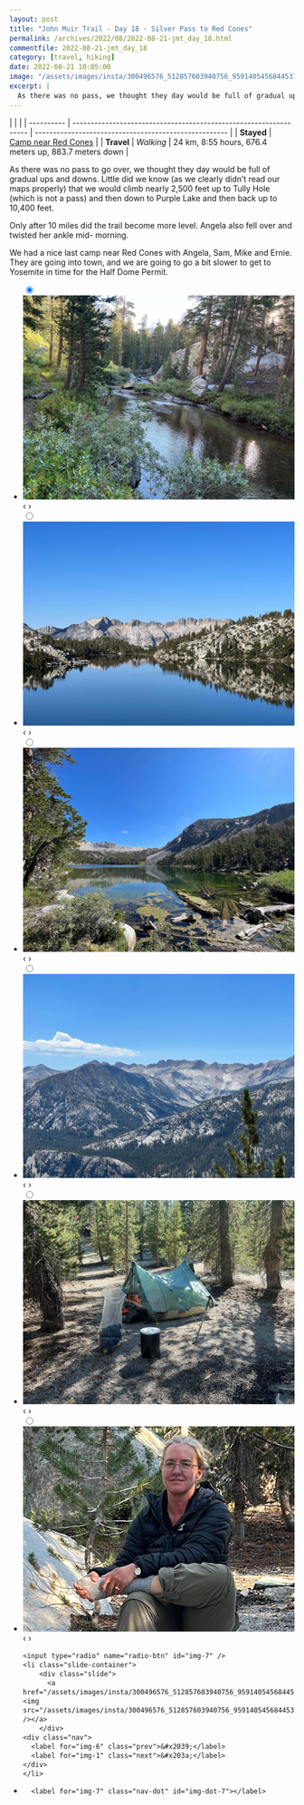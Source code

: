 ```yaml
---
layout: post
title: "John Muir Trail - Day 18 - Silver Pass to Red Cones"
permalink: /archives/2022/08/2022-08-21-jmt_day_18.html
commentfile: 2022-08-21-jmt_day_18
category: [travel, hiking]
date: 2022-08-21 10:05:00
image: "/assets/images/insta/300496576_512857603940756_959140545684453144_n_17945972384054470.jpg"
excerpt: |
  As there was no pass, we thought they day would be full of gradual ups and downs.
---
```


|            |                                                                   |
| ---------- | ----------------------------------------------------------------- | ----------------------------------------------------- |
| **Stayed** | [ Camp near Red Cones](https://maps.app.goo.gl/aVKt6CfYfjv7WpcP9) |
| **Travel** | _Walking_                                                         | 24 km, 8:55 hours, 676.4 meters up, 883.7 meters down |

As there was no pass to go over, we thought they day would be full of gradual ups and downs. Little did we know (as we clearly didn’t read our maps properly) that we would climb nearly 2,500 feet up to Tully Hole (which is not a pass) and then down to Purple Lake and then back up to 10,400 feet.

Only after 10 miles did the trail become more level. Angela also fell over and twisted her ankle mid- morning.

We had a nice last camp near Red Cones with Angela, Sam, Mike and Ernie. They are going into town, and we are going to go a bit slower to get to Yosemite in time for the Half Dome Permit.

<ul class="slides">
    <input type="radio" name="radio-btn" id="img-1" checked="checked" />
    <li class="slide-container">
        <div class="slide">
          <a href="/assets/images/insta/300498291_768377867714102_7819070355433006463_n_17929741526451141.jpg"><img src="/assets/images/insta/300498291_768377867714102_7819070355433006463_n_17929741526451141.jpg" /></a>
        </div>
    <div class="nav">
      <label for="img-7" class="prev">&#x2039;</label>
      <label for="img-2" class="next">&#x203a;</label>
    </div>
    </li>
        <input type="radio" name="radio-btn" id="img-2"  />
    <li class="slide-container">
        <div class="slide">
          <a href="/assets/images/insta/300780640_2332463843568838_6846255344108904552_n_18188374861168342.jpg"><img src="/assets/images/insta/300780640_2332463843568838_6846255344108904552_n_18188374861168342.jpg" /></a>
        </div>
    <div class="nav">
      <label for="img-1" class="prev">&#x2039;</label>
      <label for="img-3" class="next">&#x203a;</label>
    </div>
    </li>
        <input type="radio" name="radio-btn" id="img-3"  />
    <li class="slide-container">
        <div class="slide">
          <a href="/assets/images/insta/300460744_1062105671342222_2599286742481017540_n_17935264229221496.jpg"><img src="/assets/images/insta/300460744_1062105671342222_2599286742481017540_n_17935264229221496.jpg" /></a>
        </div>
    <div class="nav">
      <label for="img-2" class="prev">&#x2039;</label>
      <label for="img-4" class="next">&#x203a;</label>
    </div>
    </li>
        <input type="radio" name="radio-btn" id="img-4"  />
    <li class="slide-container">
        <div class="slide">
          <a href="/assets/images/insta/300774888_424085729785478_8745184265102734142_n_17917711298492144.jpg"><img src="/assets/images/insta/300774888_424085729785478_8745184265102734142_n_17917711298492144.jpg" /></a>
        </div>
    <div class="nav">
      <label for="img-3" class="prev">&#x2039;</label>
      <label for="img-5" class="next">&#x203a;</label>
    </div>
    </li>
        <input type="radio" name="radio-btn" id="img-5"  />
    <li class="slide-container">
        <div class="slide">
          <a href="/assets/images/insta/300527992_435947545261351_99691529985980070_n_17950119992108921.jpg"><img src="/assets/images/insta/300527992_435947545261351_99691529985980070_n_17950119992108921.jpg" /></a>
        </div>
    <div class="nav">
      <label for="img-4" class="prev">&#x2039;</label>
      <label for="img-6" class="next">&#x203a;</label>
    </div>
    </li>
        <input type="radio" name="radio-btn" id="img-6"  />
    <li class="slide-container">
        <div class="slide">
          <a href="/assets/images/insta/300741089_463311592117662_6151101006473561914_n_17858367779768989.jpg"><img src="/assets/images/insta/300741089_463311592117662_6151101006473561914_n_17858367779768989.jpg" /></a>
        </div>
    <div class="nav">
      <label for="img-5" class="prev">&#x2039;</label>
      <label for="img-7" class="next">&#x203a;</label>
    </div>
    </li>
    
    <input type="radio" name="radio-btn" id="img-7" />
    <li class="slide-container">
        <div class="slide">
          <a href="/assets/images/insta/300496576_512857603940756_959140545684453144_n_17945972384054470.jpg"><img src="/assets/images/insta/300496576_512857603940756_959140545684453144_n_17945972384054470.jpg" /></a>
        </div>
    <div class="nav">
      <label for="img-6" class="prev">&#x2039;</label>
      <label for="img-1" class="next">&#x203a;</label>
    </div>
    </li>
			
<li class="nav-dots">
      <label for="img-1" class="nav-dot" id="img-dot-1"></label>
      <label for="img-2" class="nav-dot" id="img-dot-2"></label>
      <label for="img-3" class="nav-dot" id="img-dot-3"></label>
      <label for="img-4" class="nav-dot" id="img-dot-4"></label>
      <label for="img-5" class="nav-dot" id="img-dot-5"></label>
      <label for="img-6" class="nav-dot" id="img-dot-6"></label>

      <label for="img-7" class="nav-dot" id="img-dot-7"></label>

</li>
</ul>
